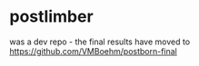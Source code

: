 # postlimber
was a dev repo - the final results have moved to https://github.com/VMBoehm/postborn-final
